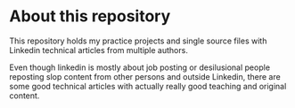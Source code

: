 # About this repository

This repository holds my practice projects and single source files with Linkedin technical articles from multiple authors.

Even though linkedin is mostly about job posting or desilusional people reposting slop content from other persons and outside Linkedin, there are some good technical articles with actually really good teaching and original content.

